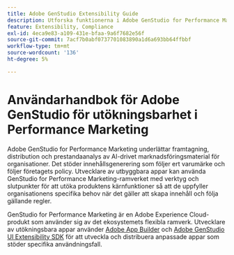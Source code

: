 ```yaml
---
title: Adobe GenStudio Extensibility Guide
description: Utforska funktionerna i Adobe GenStudio for Performance Marketing UI SDK och lär dig hur du skapar utökningsbara program.
feature: Extensibility, Compliance
exl-id: 4eca9e83-a109-431e-bfaa-9a6f7682e56f
source-git-commit: 7acf7b0abf0737701083890a1d6a693bb64ffbbf
workflow-type: tm+mt
source-wordcount: '136'
ht-degree: 5%

---
```


# Användarhandbok för Adobe GenStudio för utökningsbarhet i Performance Marketing

Adobe GenStudio for Performance Marketing underlättar framtagning, distribution och prestandaanalys av AI-drivet marknadsföringsmaterial för organisationer. Det stöder innehållsgenerering som följer ert varumärke och följer företagets policy. Utvecklare av utbyggbara appar kan använda GenStudio for Performance Marketing-ramverket med verktyg och slutpunkter för att utöka produktens kärnfunktioner så att de uppfyller organisationens specifika behov när det gäller att skapa innehåll och följa gällande regler.

GenStudio for Performance Marketing är en Adobe Experience Cloud-produkt som använder sig av det ekosystemets flexibla ramverk. Utvecklare av utökningsbara appar använder [Adobe App Builder](https://developer.adobe.com/app-builder/) och [Adobe GenStudio UI Extensibility SDK](https://github.com/adobe/genstudio-uix-sdk) för att utveckla och distribuera anpassade appar som stöder specifika användningsfall.
